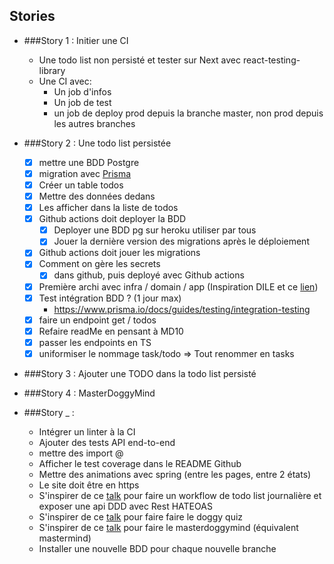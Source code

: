 ## Stories

- ###Story 1 : Initier une CI
    - Une todo list non persisté et tester sur Next avec react-testing-library
    - Une CI avec:
        - Un job d'infos
        - Un job de test
        - un job de deploy prod depuis la branche master, non prod depuis les autres branches
        
- ###Story 2 : Une todo list persistée
  - [x] mettre une BDD Postgre
  - [x] migration avec [Prisma](https://www.prisma.io/nextjs)
  - [x] Créer un table todos
  - [x] Mettre des données dedans
  - [x] Les afficher dans la liste de todos
  - [x] Github actions doit deployer la BDD
    - [x] Deployer une BDD pg sur heroku utiliser par tous
    - [x] Jouer la dernière version des migrations après le déploiement
  - [x] Github actions doit jouer les migrations
  - [x] Comment on gère les secrets
    - [x] dans github, puis deployé avec Github actions
  - [x] Première archi avec infra / domain / app (Inspiration DILE et ce [lien](https://github.com/dimitridumont/clean-architecture-front-end))
  - [x] Test intégration BDD ? (1 jour max)
    - https://www.prisma.io/docs/guides/testing/integration-testing
  - [x] faire un endpoint get / todos
  - [x] Refaire readMe en pensant à MD10
  - [x] passer les endpoints en TS
  - [x] uniformiser le nommage task/todo => Tout renommer en tasks

- ###Story 3 : Ajouter une TODO dans la todo list persisté
- ###Story 4 : MasterDoggyMind

- ###Story _ : 
  - Intégrer un linter à la CI
  - Ajouter des tests API end-to-end
  - mettre des import @
  - Afficher le test coverage dans le README Github
  - Mettre des animations avec spring (entre les pages, entre 2 états)
  - Le site doit être en https
  - S'inspirer de ce [talk](https://www.youtube.com/watch?v=7qqzqse1hgc) pour faire un workflow de todo list journalière et exposer une api DDD avec Rest HATEOAS
  - S'inspirer de ce [talk](https://www.youtube.com/watch?v=7qqzqse1hgc) pour faire faire le doggy quiz
  - S'inspirer de ce [talk](https://www.youtube.com/watch?v=7qqzqse1hgc) pour faire le masterdoggymind (équivalent mastermind)
  - Installer une nouvelle BDD pour chaque nouvelle branche
